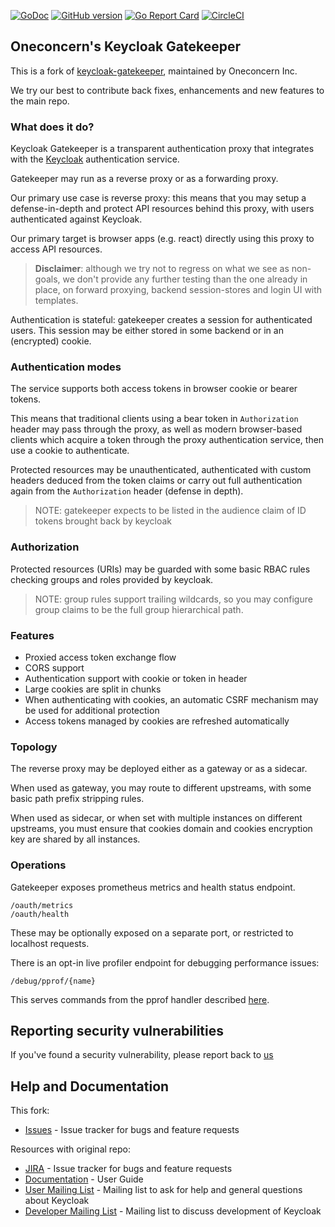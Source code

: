 [![GoDoc](http://godoc.org/github.com/oneconcern/keycloak-gatekeeper?status.png)](http://godoc.org/github.com/oneconcern/keycloak-gatekeeper)
[![GitHub version](https://badge.fury.io/gh/oneconcern%2Fkeycloak-gatekeeper.svg)](https://badge.fury.io/gh/oneconcern%2Fkeycloak-gatekeeper)
[![Go Report Card](https://goreportcard.com/badge/github.com/oneconcern/keycloak-gatekeeper)](https://goreportcard.com/report/github.com/oneconcern/keycloak-gatekeeper)
[![CircleCI](https://circleci.com/gh/oneconcern/keycloak-gatekeeper.svg?style=svg)](https://circleci.com/gh/oneconcern/keycloak-gatekeeper)


Oneconcern's Keycloak Gatekeeper
----------------------------------

This is a fork of [keycloak-gatekeeper](https://github.com/keycloak/keycloak-gatekeeper), maintained by Oneconcern Inc.

We try our best to contribute back fixes, enhancements and new features to the main repo.

### What does it do?

Keycloak Gatekeeper is a transparent authentication proxy that integrates with the [Keycloak](https://github.com/keycloak/keycloak) authentication service.

Gatekeeper may run as a reverse proxy or as a forwarding proxy.

Our primary use case is reverse proxy: this means that you may setup a defense-in-depth and protect API resources behind this proxy, 
with users authenticated against Keycloak.

Our primary target is browser apps (e.g. react) directly using this proxy to access API resources.

> **Disclaimer**: although we try not to regress on what we see as non-goals, we don't provide any further testing than the one already in place, 
> on forward proxying, backend session-stores and login UI with templates.

Authentication is stateful: gatekeeper creates a session for authenticated users. This session may be either stored in some backend or in an
(encrypted) cookie.

### Authentication modes

The service supports both access tokens in browser cookie or bearer tokens.

This means that traditional clients using a bear token in `Authorization` header may pass through the proxy, as well as modern browser-based clients
which acquire a token through the proxy authentication service, then use a cookie to authenticate.

Protected resources may be unauthenticated, authenticated with custom headers deduced from the token claims or carry out full authentication again from
the `Authorization` header (defense in depth).

> NOTE: gatekeeper expects to be listed in the audience claim of ID tokens brought back by keycloak

### Authorization

Protected resources (URIs) may be guarded with some basic RBAC rules checking groups and roles provided by keycloak.

> NOTE: group rules support trailing wildcards, so you may configure group claims to be the full group hierarchical path.

### Features

* Proxied access token exchange flow
* CORS support
* Authentication support with cookie or token in header
* Large cookies are split in chunks
* When authenticating with cookies, an automatic CSRF mechanism may be used for additional protection
* Access tokens managed by cookies are refreshed automatically

### Topology

The reverse proxy may be deployed either as a gateway or as a sidecar.

When used as gateway, you may route to different upstreams, with some basic path prefix stripping rules.

When used as sidecar, or when set with multiple instances on different upstreams, you must ensure that cookies domain and cookies encryption key
are shared by all instances.


### Operations

Gatekeeper exposes prometheus metrics and health status endpoint.

```
/oauth/metrics
/oauth/health
```

These may be optionally exposed on a separate port, or restricted to localhost requests.

There is an opt-in live profiler endpoint for debugging performance issues:
```
/debug/pprof/{name}
```

This serves commands from the pprof handler described [here](https://golang.org/pkg/net/http/pprof/#pkg-index).

Reporting security vulnerabilities
----------------------------------

If you've found a security vulnerability, please report back to [us](mailto:frederic@oneconcern.com)


Help and Documentation
----------------------

This fork:

* [Issues](https://github.com/oneconcern/keycloak-gatekeeper/issues) - Issue tracker for bugs and feature requests

Resources with original repo:

* [JIRA](https://issues.jboss.org/projects/KEYCLOAK) - Issue tracker for bugs and feature requests
* [Documentation](https://www.keycloak.org/docs/latest/securing_apps/index.html#_keycloak_generic_adapter) - User Guide
* [User Mailing List](https://lists.jboss.org/mailman/listinfo/keycloak-user) - Mailing list to ask for help and general questions about Keycloak
* [Developer Mailing List](https://lists.jboss.org/mailman/listinfo/keycloak-dev) - Mailing list to discuss development of Keycloak
